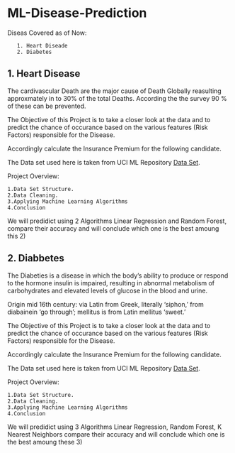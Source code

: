 # ML-Disease-Prediction
Diseas Covered as of Now:
       
       1. Heart Diseade
       2. Diabetes
        
## 1. Heart Disease

The cardivascular Death are the major cause of Death Globally reasulting approxmately in to 30% of the total Deaths. According the the survey 90 % of these can be prevented.

The Objective of this Project is to take a closer look at the data and to predict the chance of occurance based on the various features (Risk Factors) responsible for the Disease.

Accordingly calculate the Insurance Premium for the following candidate.

The Data set used here is taken from UCI ML Repository [Data Set](http://archive.ics.uci.edu/ml/datasets/Heart+Disease).

Project Overview:

    1.Data Set Structure.
    2.Data Cleaning.
    3.Applying Machine Learning Algorithms
    4.Conclusion
    
We will predidict using 2 Algorithms Linear Regression and Random Forest, compare their accuracy and will conclude which one is the best amoung this 2)

## 2. Diabbetes

The Diabeties is a disease in which the body’s ability to produce or respond to the hormone insulin is impaired, resulting in abnormal metabolism of carbohydrates and elevated levels of glucose in the blood and urine.

Origin mid 16th century: via Latin from Greek, literally ‘siphon,’ from diabainein ‘go through’; mellitus is from Latin mellitus ‘sweet.’

The Objective of this Project is to take a closer look at the data and to predict the chance of occurance based on the various features (Risk Factors) responsible for the Disease.

Accordingly calculate the Insurance Premium for the following candidate.

The Data set used here is taken from UCI ML Repository [Data Set](http://archive.ics.uci.edu/ml/datasets/).

Project Overview:

    1.Data Set Structure.
    2.Data Cleaning.
    3.Applying Machine Learning Algorithms
    4.Conclusion

We will predidict using 3 Algorithms Linear Regression, Random Forest, K Nearest Neighbors compare their accuracy and will conclude which one is the best amoung these 3)

